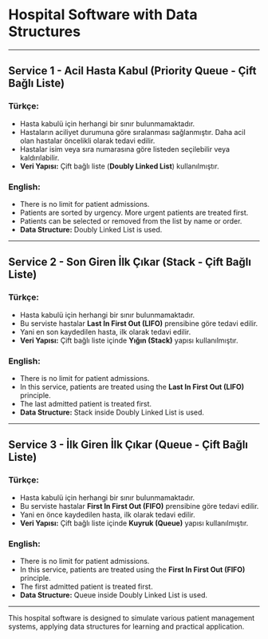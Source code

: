 # Hospital Software with Data Structures

---

## **Service 1 - Acil Hasta Kabul (Priority Queue - Çift Bağlı Liste)**  

### **Türkçe:**
- Hasta kabulü için herhangi bir sınır bulunmamaktadır.  
- Hastaların aciliyet durumuna göre sıralanması sağlanmıştır. Daha acil olan hastalar öncelikli olarak tedavi edilir.  
- Hastalar isim veya sıra numarasına göre listeden seçilebilir veya kaldırılabilir.  
- **Veri Yapısı:** Çift bağlı liste (**Doubly Linked List**) kullanılmıştır.

### **English:**
- There is no limit for patient admissions.  
- Patients are sorted by urgency. More urgent patients are treated first.  
- Patients can be selected or removed from the list by name or order.  
- **Data Structure:** Doubly Linked List is used.  

---

## **Service 2 - Son Giren İlk Çıkar (Stack - Çift Bağlı Liste)**  

### **Türkçe:**
- Hasta kabulü için herhangi bir sınır bulunmamaktadır.  
- Bu serviste hastalar **Last In First Out (LIFO)** prensibine göre tedavi edilir.  
- Yani en son kaydedilen hasta, ilk olarak tedavi edilir.  
- **Veri Yapısı:** Çift bağlı liste içinde **Yığın (Stack)** yapısı kullanılmıştır.  

### **English:**
- There is no limit for patient admissions.  
- In this service, patients are treated using the **Last In First Out (LIFO)** principle.  
- The last admitted patient is treated first.  
- **Data Structure:** Stack inside Doubly Linked List is used.  

---

## **Service 3 - İlk Giren İlk Çıkar (Queue - Çift Bağlı Liste)**  

### **Türkçe:**
- Hasta kabulü için herhangi bir sınır bulunmamaktadır.  
- Bu serviste hastalar **First In First Out (FIFO)** prensibine göre tedavi edilir.  
- Yani en önce kaydedilen hasta, ilk olarak tedavi edilir.  
- **Veri Yapısı:** Çift bağlı liste içinde **Kuyruk (Queue)** yapısı kullanılmıştır.  

### **English:**
- There is no limit for patient admissions.  
- In this service, patients are treated using the **First In First Out (FIFO)** principle.  
- The first admitted patient is treated first.  
- **Data Structure:** Queue inside Doubly Linked List is used.  

---

This hospital software is designed to simulate various patient management systems, applying data structures for learning and practical application.
